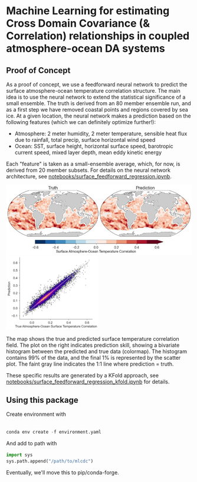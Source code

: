 # Machine Learning for estimating Cross Domain Covariance (&amp; Correlation) relationships in coupled atmosphere-ocean DA systems

## Proof of Concept

As a proof of concept, we use a feedforward neural network to predict the
surface atmosphere-ocean temperature correlation structure.
The main idea is to use the neural network to extend the statistical
significance of a small ensemble.
The truth is derived from an 80 member ensemble run, and as a first step we have
removed coastal points and regions covered by sea ice.
At a given location, the neural network makes a prediction based on the
following features (which we can definitely optimize further!):
- Atmosphere: 2 meter humidity, 2 meter temperature, sensible heat flux due to rainfall, total precip, surface horizontal wind speed
- Ocean: SST, surface height, horizontal surface speed, barotropic current speed, mixed layer depth, mean eddy kinetic energy

Each "feature" is taken as a small-ensemble average, which, for now, is derived from 20
member subsets.
For details on the neural network architecture, see
[notebooks/surface_feedforward_regression.ipynb](notebooks/surface_feedforward_regression.ipynb).

<img src="figures/surface_temperature_correlation_map_kfold.jpg" width=550> <img src="figures/surface_correlation_prediction_histogram.jpg" width=250>

The map shows the true and predicted surface temperature correlation field.
The plot on the right indicates prediction skill, showing a bivariate histogram
between the predicted and true data (colormap).
The histogram contains 99% of the data, and the final 1% is represented by the
scatter plot.
The faint gray line indicates the 1:1 line where prediction = truth.

These specific results are generated by a KFold approach, see
[notebooks/surface_feedforward_regression_kfold.ipynb](notebooks/surface_feedforward_regression_kfold.ipynb)
for details.


## Using this package
Create environment with

```python

conda env create -f environment.yaml
```

And add to path with

```python
import sys
sys.path.append("/path/to/mlcdc")
```

Eventually, we'll move this to pip/conda-forge.
